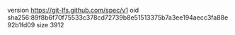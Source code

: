 version https://git-lfs.github.com/spec/v1
oid sha256:89f8b6f70f75533c378cd72739b8e51513375b7a3ee194aecc3fa88e92b1fd09
size 3912
